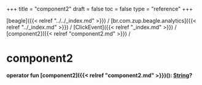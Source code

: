 +++
title = "component2"
draft = false
toc = false
type = "reference"
+++

[beagle]({{< relref "../../_index.md" >}}) / [br.com.zup.beagle.analytics]({{< relref "../_index.md" >}}) / [ClickEvent]({{< relref "_index.md" >}}) / [component2]({{< relref "component2.md" >}}) / 



# component2  
  
<b><b>operator fun [component2]({{< relref "component2.md" >}})(): [String](https://kotlinlang.org/api/latest/jvm/stdlib/kotlin/-string/index.html)?</b></b>  



